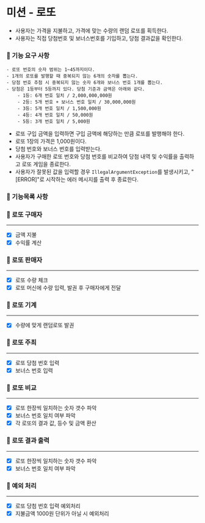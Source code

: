 # 미션 - 로또

- 사용자는 가격을 지불하고, 가격에 맞는 수량의 랜덤 로또를 획득한다.
- 사용자는 직접 당첨번호 및 보너스번호를 기입하고, 당첨 결과값을 확인한다.

### 🚀 기능 요구 사항

```
- 로또 번호의 숫자 범위는 1~45까지이다.
- 1개의 로또를 발행할 때 중복되지 않는 6개의 숫자를 뽑는다.
- 당첨 번호 추첨 시 중복되지 않는 숫자 6개와 보너스 번호 1개를 뽑는다.
- 당첨은 1등부터 5등까지 있다. 당첨 기준과 금액은 아래와 같다.
    - 1등: 6개 번호 일치 / 2,000,000,000원
    - 2등: 5개 번호 + 보너스 번호 일치 / 30,000,000원
    - 3등: 5개 번호 일치 / 1,500,000원
    - 4등: 4개 번호 일치 / 50,000원
    - 5등: 3개 번호 일치 / 5,000원
```

- 로또 구입 금액을 입력하면 구입 금액에 해당하는 만큼 로또를 발행해야 한다.
- 로또 1장의 가격은 1,000원이다.
- 당첨 번호와 보너스 번호를 입력받는다.
- 사용자가 구매한 로또 번호와 당첨 번호를 비교하여 당첨 내역 및 수익률을 출력하고 로또 게임을 종료한다.
- 사용자가 잘못된 값을 입력할 경우 `IllegalArgumentException`를 발생시키고, "[ERROR]"로 시작하는 에러 메시지를 출력 후 종료한다.

### 🎯 기능목록 사항
### 🔽 로또 구매자

***

- [x] 금액 지불
- [x] 수익률 계산
  <br>

### 🔽 로또 판매자

***

- [x] 로또 수량 체크
- [x] 로또 머신에 수량 입력, 발권 후 구매자에게 전달
  <br>

### 🔽 로또 기계

***

- [x] 수량에 맞게 랜덤로또 발권
  <br>

### 🔽 로또 주최

***

- [x] 로또 당첨 번호 입력
- [x] 보너스 번호 입력
  <br>

### 🔽 로또 비교

***

- [x] 로또 한장씩 일치하는 숫자 갯수 파악
- [x] 보너스 번호 일치 여부 파악
- [x] 각 로또의 결과 값, 등수 및 금액 환산
  <br>

### 🔽 로또 결과 출력

***

- [x] 로또 한장씩 일치하는 숫자 갯수 파악
- [x] 보너스 번호 일치 여부 파악
  <br>

### 🔽 예외 처리

***

- [x] 로또 당첨 번호 입력 예외처리
- [x] 지불금액 1000원 단위가 아닐 시 예외처리
  <br>
